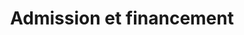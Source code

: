 ---
title: Admission et financement
type: page
description: L’admission se fait en dehors de Parcours Sup.
banner:
  title: Admission <span class="font-weight-medium">et financement</span>
  title-line-twho: ''
  subtitle: Le parcours d'admission.
  image: "/uploads/banner_entreprise.jpg"
about:
  enable: true
  title: Introduction
  image: "/uploads/sitapha-cours.png"
  content: 'L’admission se fait en dehors de Parcours Sup.<br/>
Pas de frais pour le traitement du dossier d’admission.<br/>
Les admissions débutent le 28 janvier 2021 et se terminent le 20 juillet 2021.<br/>
Vous demandez un entretien pédagogique avec un responsable de l’école<br/>
On vous propose une date et une heure : prévoir entre 1h et 1h30
Le jour de l’entretien, venez avec votre CV, vos derniers bulletins scolaires et vos projets (si vous en avez à présenter, si non venez comme vous êtes !).<br/>
Vous passez un test  de culture numérique en ligne.<br/>
Vous avez la réponse sous 48h.<br/>

Conditions d’admission<br/>

Année 1 : avoir le Bac ou un niveau Bac + expérience professionnelle<br/>
Année 2 : avoir réalisé une année ou deux années d’études dans le domaine de la spécialisation choisie<br/>
Année 3 : avoir un titre ou diplôme Bac + 2 dans le domaine de spécialisation choisie<br/>
Année 4 : avoir un titre ou un diplôme Bac + 3 dans le domaine de spécialisation choisie<br/> 

Financement : initial ou prise en charge dans le cas d’un contrat en alternance<br/>

Tarif année 1 = 5300 € (et alternance possible à partir de janvier)<br/>
Tarif année 2 = 5500 € (ou alternance possible toute l’année)<br/>
Tarif année 3 = 6800 € (ou alternance possible toute l’année)<br/>'

testimonials:
  enable: true
seo_image: ''
menu:
  main:
    URL: entreprises
    weight: 2
  desktop:
    URL: entreprises
    weight: 2

---